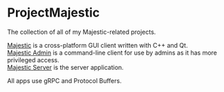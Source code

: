 # ProjectMajestic

The collection of all of my Majestic-related projects.  

[Majestic](https://github.com/mehrshad-kh/Majestic) is a cross-platform GUI client written with C++ and Qt.  
[Majestic Admin](https://github.com/mehrshad-kh/MajesticAdmin) is a command-line client for use by admins as it has more privileged access.  
[Majestic Server](https://github.com/mehrshad-kh/MajesticServer) is the server application.

All apps use gRPC and Protocol Buffers.